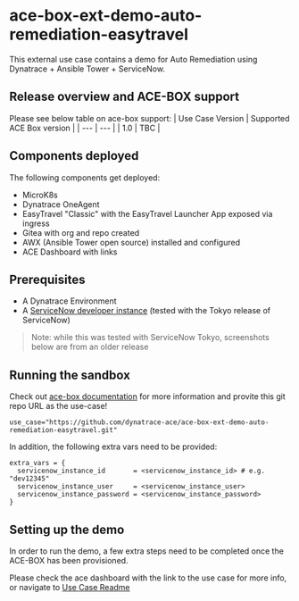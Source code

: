 # ace-box-ext-demo-auto-remediation-easytravel

This external use case contains a demo for Auto Remediation using Dynatrace + Ansible Tower + ServiceNow.

## Release overview and ACE-BOX support

Please see below table on ace-box support:
| Use Case Version | Supported ACE Box version |
| --- | --- |
| 1.0 | TBC |

## Components deployed

The following components get deployed:

- MicroK8s
- Dynatrace OneAgent
- EasyTravel "Classic" with the EasyTravel Launcher App exposed via ingress
- Gitea with org and repo created
- AWX (Ansible Tower open source) installed and configured
- ACE Dashboard with links

## Prerequisites

- A Dynatrace Environment
- A [ServiceNow developer instance](https://developer.servicenow.com/dev.do) (tested with the Tokyo release of ServiceNow)

> Note: while this was tested with ServiceNow Tokyo, screenshots below are from an older release

## Running the sandbox

Check out [ace-box documentation](https://github.com/Dynatrace/ace-box/blob/dev/docs/external-use-case.md) for more information and provite this git repo URL as the use-case!

```
use_case="https://github.com/dynatrace-ace/ace-box-ext-demo-auto-remediation-easytravel.git"
```

In addition, the following extra vars need to be provided:
```
extra_vars = {
  servicenow_instance_id       = <servicenow_instance_id> # e.g. "dev12345"
  servicenow_instance_user     = <servicenow_instance_user> 
  servicenow_instance_password = <servicenow_instance_password>
}
```

## Setting up the demo
In order to run the demo, a few extra steps need to be completed once the ACE-BOX has been provisioned.

Please check the ace dashboard with the link to the use case for more info, or navigate to [Use Case Readme](roles/my-use-case/files/repos/autoremediation-demo/README.md)
